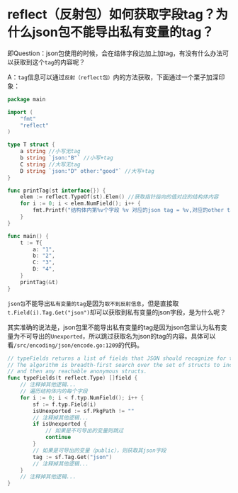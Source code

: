 # reflect（反射包）如何获取字段tag？为什么json包不能导出私有变量的tag？

即Question：json包使用的时候，会在结体字段边加上加tag，有没有什么办法可以获取到这个`tag`的内容呢？

A：`tag`信息可以通过`反射（reflect包）`内的方法获取，下面通过一个栗子加深印象：

```go
package main

import (
	"fmt"
	"reflect"
)

type T struct {
	a string //小写无tag
	b string `json:"B"` //小写+tag
	C string //大写无tag
	D string `json:"D" other:"good"` //大写+tag
}

func printTag(st interface{}) {
	elem := reflect.TypeOf(st).Elem() //获取指针指向的值对应的结构体内容
	for i := 0; i < elem.NumField(); i++ {
		fmt.Printf("结构体内第%v个字段 %v 对应的json tag = %v,对应的other tag = %v\n", i+1, elem.Field(i).Name, elem.Field(i).Tag.Get("json"), elem.Field(i).Tag.Get("other"))
	}
}

func main() {
	t := T{
		a: "1",
		b: "2",
		C: "3",
		D: "4",
	}
	printTag(&t)
}
```

`json包`不能导出`私有变量的tag`是因为`取不到反射信息`，但是直接取`t.Field(i).Tag.Get("json")`却可以获取到私有变量的json字段，是为什么呢？

其实准确的说法是，json包里不能导出私有变量的tag是因为json包里认为私有变量为不可导出的`Unexported`，所以跳过获取名为json的tag的内容。具体可以看`/src/encoding/json/encode.go:1209`的代码。

```go
// typeFields returns a list of fields that JSON should recognize for the given type.
// The algorithm is breadth-first search over the set of structs to include - the top struct
// and then any reachable anonymous structs.
func typeFields(t reflect.Type) []field {
    // 注释掉其他逻辑...
    // 遍历结构体内的每个字段
    for i := 0; i < f.typ.NumField(); i++ {
        sf := f.typ.Field(i)
        isUnexported := sf.PkgPath != ""
        // 注释掉其他逻辑...
        if isUnexported {
            // 如果是不可导出的变量则跳过
            continue
        }
        // 如果是可导出的变量（public），则获取其json字段
        tag := sf.Tag.Get("json")
        // 注释掉其他逻辑...
    } 
    // 注释掉其他逻辑... 
}
```

